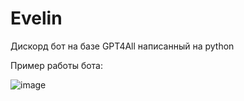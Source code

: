 # Evelin
Дискорд бот на базе GPT4All написанный на python

Пример работы бота:

![image](https://github.com/GameMorg/Evelin/assets/58044126/631035c2-9335-4006-930a-a75c53f5974e)

